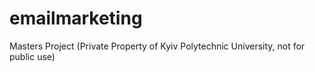 # emailmarketing
Masters Project (Private Property of Kyiv Polytechnic University, not for public use) 
